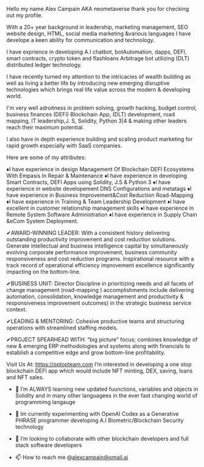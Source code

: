 Hello my name Alex Campain AKA neometaverse
thank you for checking out my profile. 

With a 20+ year background in leadership, marketing management, SEO website design, HTML, social media marketing
&various languages I have develope a keen ability for communication and technology. 

I have exprience in developing A.I chatbot, botAutomation, dapps, DEFI, smart contracts, crypto token and flashloans
Arbitrage bot utilizing (DLT) distributed ledger technology. 

I have recently turned my attention to the intricacies of wealth building as well as living a better life by introducing 
new emerging disruptive technologies which brings real life value across the modern & developing world. 

I'm very well adroitness in problem solving, growth hacking, budget control, business finances (DEFI) Blockchain App, (DLT) 
development, road mapping, IT leadership,J. S, Solidity, Python 3|4 & making other leaders reach their maximum potential. 

I also have in depth experience building and scaling product marketing for rapid growth especially with SaaS companies.

Here are some of my attributes:  

♦I have experience in design Management Of Blockchain DEFI Ecosystems With Empasis In Repair & Maintenance 
♦I have experience in developing Smart Contracts, DEFI Apps using Solidity, J.S & Python 3 
♦I have experience in website developement DNS Configurations and metatags
♦I have experience in Business Improvement&Cost Reduction Road-Mapping
♦I have experience in Training & Team Leadership Development
♦I have excellent in customer relationship management skills
♦I have experience in Remote System Software Administration
♦I have experience in Supply Chain &eCom System Deployment.


✔AWARD-WINNING LEADER: With a consistent history delivering outstanding productivity 
improvement and cost reduction solutions. Generate intellectual and business intelligence 
capital by simultaneously evolving corporate performance improvement, business community 
responsiveness and cost reduction programs. Inspirational resource with a track record of 
operational efficiency improvement excellence significantly impacting on the bottom-line.

✔BUSINESS UNIT: Director Discipline in prioritizing needs and all facets of change management (road-mapping ) 
accomplishments include delivering automation, consolidation, knowledge management and productivity & responsiveness 
improvement outcomes) in the strategic business service context. 

✔LEADING & MENTORING: Cohesive productive teams and structuring operations with streamlined 
staffing models.

✔PROJECT SPEARHEAD WITH: “big picture” focus; combines knowledge of new & emerging ERP methodologies and systems 
along with financials to establish a competitive edge and grow bottom-line profitability. 

Visit Us At:  https://optopteam.com
I’m interested in developing a one stop blockchain DEFI app which would include NFT minting, DEX, saving, loans and NFT sales.
- 🌱 I’m ALWAYS learning new updated fuunctions, variables and objects in Solidity and in many other languagees in the ever
   fast changing world of programmimg langauge
   
- 💞️ Im currently experimenting with OpenAI Codex as a Generative PHRASE programmer developing A.I Biometric/Blockchain Security technology 
- 💞️ I’m looking to collaborate with other blockchain developers and full stack software developers
- 📫 How to reach me @alexcampain@omail.ai

<!---

--->

